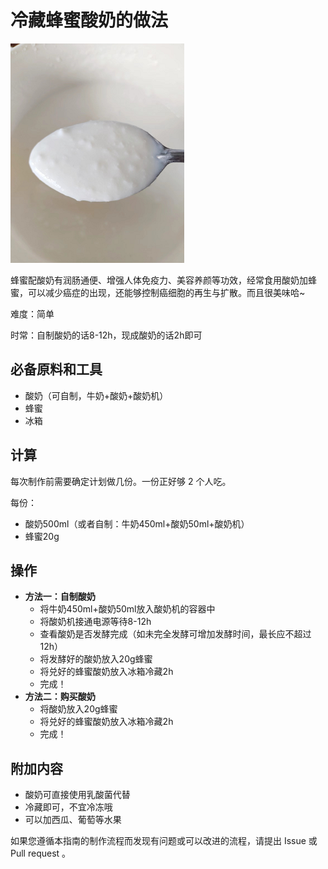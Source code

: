 # 冷藏蜂蜜酸奶的做法

![tea](./image-20220709171819056.png)

蜂蜜配酸奶有润肠通便、增强人体免疫力、美容养颜等功效，经常食用酸奶加蜂蜜，可以减少癌症的出现，还能够控制癌细胞的再生与扩散。而且很美味哈~

难度：简单

时常：自制酸奶的话8-12h，现成酸奶的话2h即可

## 必备原料和工具

- 酸奶（可自制，牛奶+酸奶+酸奶机）
- 蜂蜜
- 冰箱

## 计算

每次制作前需要确定计划做几份。一份正好够 2 个人吃。

每份：

- 酸奶500ml（或者自制：牛奶450ml+酸奶50ml+酸奶机）
- 蜂蜜20g

## 操作

- **方法一：自制酸奶**
  - 将牛奶450ml+酸奶50ml放入酸奶机的容器中
  - 将酸奶机接通电源等待8-12h
  - 查看酸奶是否发酵完成（如未完全发酵可增加发酵时间，最长应不超过12h）
  - 将发酵好的酸奶放入20g蜂蜜
  - 将兑好的蜂蜜酸奶放入冰箱冷藏2h
  - 完成！
- **方法二：购买酸奶**
  - 将酸奶放入20g蜂蜜
  - 将兑好的蜂蜜酸奶放入冰箱冷藏2h
  - 完成！

## 附加内容

- 酸奶可直接使用乳酸菌代替
- 冷藏即可，不宜冷冻哦
- 可以加西瓜、葡萄等水果

如果您遵循本指南的制作流程而发现有问题或可以改进的流程，请提出 Issue 或 Pull request 。

